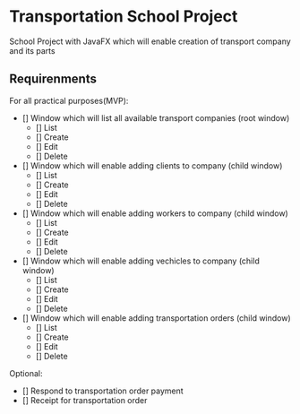 # Transportation School Project

School Project with JavaFX which will enable creation of transport company and its parts

## Requirenments

For all practical purposes(MVP):

- [] Window which will list all available transport companies (root window)
    - [] List
    - [] Create
    - [] Edit
    - [] Delete
- [] Window which will enable adding clients to company (child window)
    - [] List
    - [] Create
    - [] Edit
    - [] Delete
- [] Window which will enable adding workers to company (child window)
    - [] List
    - [] Create
    - [] Edit
    - [] Delete
- [] Window which will enable adding vechicles to company (child window)
    - [] List
    - [] Create
    - [] Edit
    - [] Delete
- [] Window which will enable adding transportation orders (child window)
    - [] List
    - [] Create
    - [] Edit
    - [] Delete

Optional:
- [] Respond to transportation order payment
- [] Receipt for transportation order
